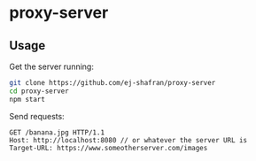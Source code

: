 # proxy-server

## Usage

Get the server running:

```bash
git clone https://github.com/ej-shafran/proxy-server
cd proxy-server
npm start
```

Send requests:

```http
GET /banana.jpg HTTP/1.1
Host: http://localhost:8080 // or whatever the server URL is
Target-URL: https://www.someotherserver.com/images
```
